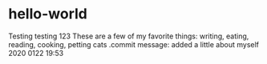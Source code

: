 # hello-world
Testing testing 123
These are a few of my favorite things: writing, eating, reading, cooking, petting cats
.commit message: added a little about myself 2020 0122 19:53
